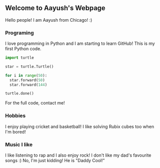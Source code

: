 ## Welcome to Aayush's Webpage

Hello people! I am Aayush from Chicago! :)

### Programing

I love programming in Python and I am starting to learn GitHub! This is my first Python code.

```python
import turtle

star = turtle.Turtle()

for i in range(50):
  star.forward(50)
  star.forward(144) 

turtle.done()
```
For the full code, contact me! 

### Hobbies

I enjoy playing cricket and basketball! I like solving Rubix cubes too when I'm bored! 

### Music I like

I like listening to rap and I also enjoy rock! I don't like my dad's favourite songs :) No, I'm just kidding! He is "Daddy Cool!"
